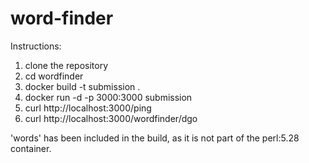 # word-finder
Instructions:
1. clone the repository
2. cd wordfinder
3. docker build -t submission .
4. docker run -d -p 3000:3000 submission
5. curl http://localhost:3000/ping
6. curl http://localhost:3000/wordfinder/dgo

'words' has been included in the build, as it is not part of the perl:5.28 container.

